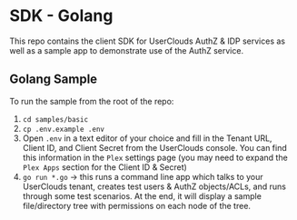 # SDK - Golang

This repo contains the client SDK for UserClouds AuthZ & IDP services as well as a sample app to demonstrate use of the AuthZ service.


## Golang Sample

To run the sample from the root of the repo:
1. `cd samples/basic`
2. `cp .env.example .env`
3. Open `.env` in a text editor of your choice and fill in the Tenant URL, Client ID, and Client Secret from the UserClouds console. You can find this information in the `Plex` settings page (you may need to expand the `Plex Apps` section for the Client ID & Secret)
2. `go run *.go` -> this runs a command line app which talks to your UserClouds tenant, creates test users & AuthZ objects/ACLs, and runs through some test scenarios. At the end, it will display a sample file/directory tree with permissions on each node of the tree.
